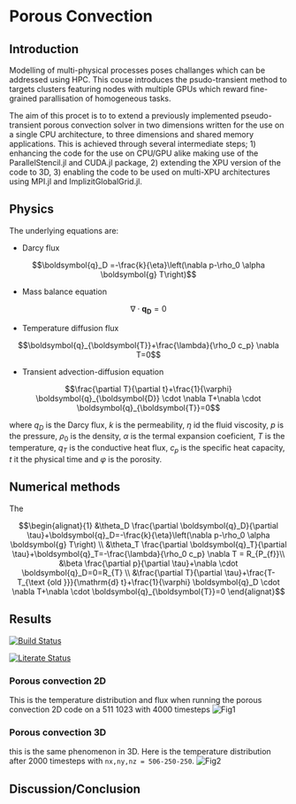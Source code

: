 # Porous Convection

## Introduction
Modelling of multi-physical processes poses challanges which can be addressed using HPC. This couse introduces the psudo-transient method to targets clusters featuring nodes with multiple GPUs which reward fine-grained parallisation of homogeneous tasks.

The aim of this procet is to to extend a previously implemented pseudo-transient porous convection solver in two dimensions written for the use on a single CPU architecture, to three dimensions and shared memory applications. This is achieved through several intermediate steps; 1) enhancing the code for the use on CPU/GPU alike making use of the ParallelStencil.jl and CUDA.jl package, 2) extending the XPU version of the code to 3D, 3) enabling the code to be used on multi-XPU architectures using MPI.jl and ImplizitGlobalGrid.jl. 

## Physics
The underlying equations are:
 - Darcy flux
```math
\boldsymbol{q}_D =-\frac{k}{\eta}\left(\nabla p-\rho_0 \alpha \boldsymbol{g} T\right)
```
- Mass balance equation
```math
\nabla \cdot \boldsymbol{q}_{\boldsymbol{D}}=0
```
- Temperature diffusion flux
```math
\boldsymbol{q}_{\boldsymbol{T}}+\frac{\lambda}{\rho_0 c_p} \nabla T=0
```
- Transient advection-diffusion equation
```math
\frac{\partial T}{\partial t}+\frac{1}{\varphi} \boldsymbol{q}_{\boldsymbol{D}} \cdot \nabla T+\nabla \cdot \boldsymbol{q}_{\boldsymbol{T}}=0
```

where $q_{D}$ is the Darcy flux, $k$ is the permeability, $\eta$ id the fluid viscosity, $p$ is the pressure, $\rho_{0}$ is the density, $\alpha$ is the termal expansion coeficient, $T$ is the temperature, $q_{T}$ is the conductive heat flux, $c_{p}$ is the specific heat capacity, $t$ it the physical time and $\varphi$ is the porosity.

## Numerical methods
The
```math
\begin{alignat}{1}
&\theta_D \frac{\partial \boldsymbol{q}_D}{\partial \tau}+\boldsymbol{q}_D=-\frac{k}{\eta}\left(\nabla p-\rho_0 \alpha \boldsymbol{g} T\right) \\
&\theta_T \frac{\partial \boldsymbol{q}_T}{\partial \tau}+\boldsymbol{q}_T=-\frac{\lambda}{\rho_0 c_p} \nabla T = R_{P_{f}}\\
&\beta \frac{\partial p}{\partial \tau}+\nabla \cdot \boldsymbol{q}_D=0=R_{T} \\
&\frac{\partial T}{\partial \tau}+\frac{T-T_{\text {old }}}{\mathrm{d} t}+\frac{1}{\varphi} \boldsymbol{q}_D \cdot \nabla T+\nabla \cdot \boldsymbol{q}_{\boldsymbol{T}}=0
\end{alignat}
```


## Results

[![Build Status](https://github.com/TheFibonacciEffect/pde-on-gpu-gutsche/actions/workflows/CI.yml/badge.svg)](https://github.com/TheFibonacciEffect/pde-on-gpu-gutsche/actions/workflows/CI.yml)

[![Literate Status](https://github.com/TheFibonacciEffect/pde-on-gpu-gutsche/actions/workflows/Literate.yml/badge.svg)](https://github.com/TheFibonacciEffect/pde-on-gpu-gutsche/actions/workflows/Literate.yml)

<!-- [![Build Status](https://github.com/omlins/ParallelStencil.jl/workflows/CI/badge.svg)](https://github.com/omlins/ParallelStencil.jl/actions) -->

### Porous convection 2D
This is the temperature distribution and flux when running the porous convection 2D code on a 511 1023 with 4000 timesteps
![Fig1](docs/PorousConvection2D.gif)


### Porous convection 3D
this is the same phenomenon in 3D. Here is the temperature distribution after 2000 timesteps with `nx,ny,nz = 506-250-250`.
![Fig2](docs/porous_conv_multixpu.gif)
## Discussion/Conclusion

